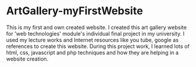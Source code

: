 # ArtGallery-myFirstWebsite

This is my first and own created website. I created this art gallery website for 
'web technologies' module's individual final project in my university.
I used my lecture works and Internet resources like you tube, google as references
to create this website. During this project work, I learned lots of html,
css, javascript and php techniques and how they are helping in a website creation.
